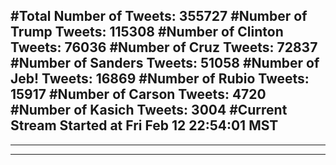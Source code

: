 #Total Number of Tweets: 355727 
#Number of Trump Tweets: 115308
#Number of Clinton Tweets: 76036
#Number of Cruz Tweets: 72837
#Number of Sanders Tweets: 51058
#Number of Jeb! Tweets: 16869
#Number of Rubio Tweets: 15917
#Number of Carson Tweets: 4720
#Number of Kasich Tweets: 3004
#Current Stream Started at Fri Feb 12 22:54:01 MST
---
---
---
